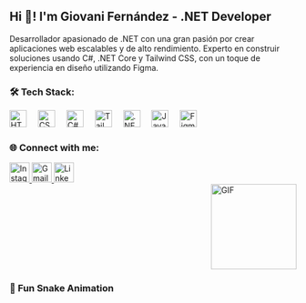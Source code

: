 <h2 align="left">Hi 👋! I'm Giovani Fernández - .NET Developer</h2> <p align="left"> Desarrollador apasionado de .NET con una gran pasión por crear aplicaciones web escalables y de alto rendimiento. Experto en construir soluciones usando C#, .NET Core y Tailwind CSS, con un toque de experiencia en diseño utilizando Figma. </p>
<div align="left"> <h3>🛠 Tech Stack:</h3> <img src="https://cdn.jsdelivr.net/gh/devicons/devicon/icons/html5/html5-original.svg" height="30" alt="HTML5" /> <img width="12" /> <img src="https://cdn.jsdelivr.net/gh/devicons/devicon/icons/css3/css3-original.svg" height="30" alt="CSS3" /> <img width="12" /> <img src="https://cdn.jsdelivr.net/gh/devicons/devicon/icons/csharp/csharp-original.svg" height="30" alt="C#" /> <img width="12" /> <img src="https://cdn.jsdelivr.net/gh/devicons/devicon/icons/tailwindcss/tailwindcss-original-wordmark.svg" height="30" alt="Tailwind CSS" /> <img width="12" /> <img src="https://cdn.jsdelivr.net/gh/devicons/devicon/icons/dotnetcore/dotnetcore-original.svg" height="30" alt=".NET Core" /> <img width="12" /> <img src="https://cdn.jsdelivr.net/gh/devicons/devicon/icons/java/java-original.svg" height="30" alt="Java" /> <img width="12" /> <img src="https://cdn.jsdelivr.net/gh/devicons/devicon/icons/figma/figma-original.svg" height="30" alt="Figma" /> </div>
<div align="left"> <h3>🌐 Connect with me:</h3> <a href="https://www.instagram.com/fdzgiovani" target="_blank"> <img src="https://img.shields.io/static/v1?message=Instagram&logo=instagram&label=&color=E4405F&logoColor=white&labelColor=&style=for-the-badge" height="35" alt="Instagram" /> </a>  </a> <a href="mailto:giofdz00@gmail.com" target="_blank"> <img src="https://img.shields.io/static/v1?message=Gmail&logo=gmail&label=&color=D14836&logoColor=white&labelColor=&style=for-the-badge" height="35" alt="Gmail" /> </a> <a href="https://www.linkedin.com/in/giovani-fernández-24a060200" target="_blank"> <img src="https://img.shields.io/static/v1?message=LinkedIn&logo=linkedin&label=&color=0077B5&logoColor=white&labelColor=&style=for-the-badge" height="35" alt="LinkedIn" /> </a> </div>
<img align="right" height="150" src="https://i.giphy.com/media/v1.Y2lkPTc5MGI3NjExYTFsb2ZtbGt0NDJxandtY3QyYWp4ZTN0OWVnNG1yeG8ybGRybmQ4bSZlcD12MV9pbnRlcm5hbF9naWZfYnlfaWQmY3Q9Zw/cgDD0WrhrH2YbDJ7AR/giphy.gif" alt="GIF" />
<br clear="both"> <h3>🐍 Fun Snake Animation</h3> 

